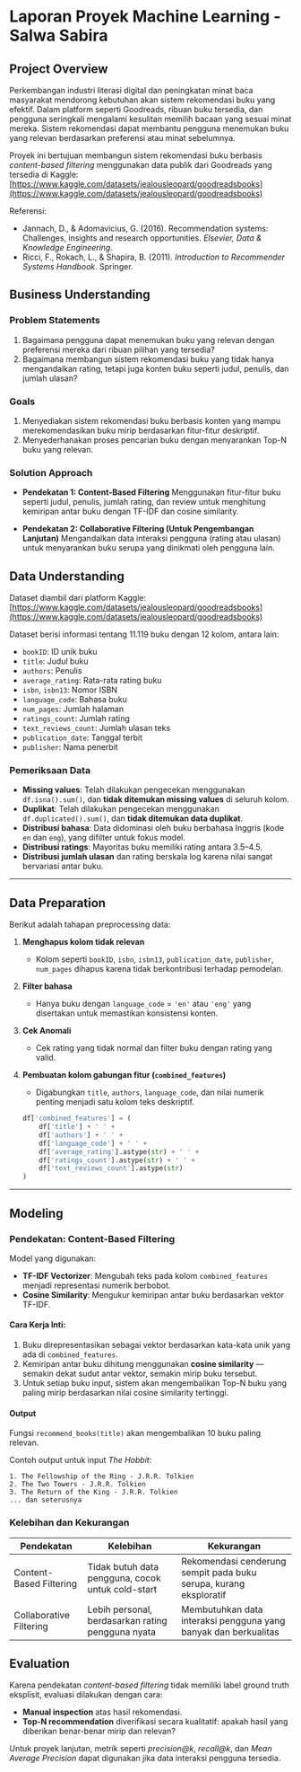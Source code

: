 # Laporan Proyek Machine Learning - Salwa Sabira

## **Project Overview**

Perkembangan industri literasi digital dan peningkatan minat baca masyarakat mendorong kebutuhan akan sistem rekomendasi buku yang efektif. Dalam platform seperti Goodreads, ribuan buku tersedia, dan pengguna seringkali mengalami kesulitan memilih bacaan yang sesuai minat mereka. Sistem rekomendasi dapat membantu pengguna menemukan buku yang relevan berdasarkan preferensi atau minat sebelumnya.

Proyek ini bertujuan membangun sistem rekomendasi buku berbasis *content-based filtering* menggunakan data publik dari Goodreads yang tersedia di Kaggle:
[https://www.kaggle.com/datasets/jealousleopard/goodreadsbooks](https://www.kaggle.com/datasets/jealousleopard/goodreadsbooks)

Referensi:

* Jannach, D., & Adomavicius, G. (2016). Recommendation systems: Challenges, insights and research opportunities. *Elsevier, Data & Knowledge Engineering*.
* Ricci, F., Rokach, L., & Shapira, B. (2011). *Introduction to Recommender Systems Handbook*. Springer.

## **Business Understanding**

### **Problem Statements**

1. Bagaimana pengguna dapat menemukan buku yang relevan dengan preferensi mereka dari ribuan pilihan yang tersedia?
2. Bagaimana membangun sistem rekomendasi buku yang tidak hanya mengandalkan rating, tetapi juga konten buku seperti judul, penulis, dan jumlah ulasan?

### **Goals**

1. Menyediakan sistem rekomendasi buku berbasis konten yang mampu merekomendasikan buku mirip berdasarkan fitur-fitur deskriptif.
2. Menyederhanakan proses pencarian buku dengan menyarankan Top-N buku yang relevan.

### **Solution Approach**

* **Pendekatan 1: Content-Based Filtering**
  Menggunakan fitur-fitur buku seperti judul, penulis, jumlah rating, dan review untuk menghitung kemiripan antar buku dengan TF-IDF dan cosine similarity.

* **Pendekatan 2: Collaborative Filtering (Untuk Pengembangan Lanjutan)**
  Mengandalkan data interaksi pengguna (rating atau ulasan) untuk menyarankan buku serupa yang dinikmati oleh pengguna lain.

## **Data Understanding**

Dataset diambil dari platform Kaggle:
[https://www.kaggle.com/datasets/jealousleopard/goodreadsbooks](https://www.kaggle.com/datasets/jealousleopard/goodreadsbooks)

Dataset berisi informasi tentang 11.119 buku dengan 12 kolom, antara lain:

* `bookID`: ID unik buku
* `title`: Judul buku
* `authors`: Penulis
* `average_rating`: Rata-rata rating buku
* `isbn`, `isbn13`: Nomor ISBN
* `language_code`: Bahasa buku
* `num_pages`: Jumlah halaman
* `ratings_count`: Jumlah rating
* `text_reviews_count`: Jumlah ulasan teks
* `publication_date`: Tanggal terbit
* `publisher`: Nama penerbit

### **Pemeriksaan Data**

* **Missing values**: Telah dilakukan pengecekan menggunakan `df.isna().sum()`, dan **tidak ditemukan missing values** di seluruh kolom.
* **Duplikat**: Telah dilakukan pengecekan menggunakan `df.duplicated().sum()`, dan **tidak ditemukan data duplikat**.
* **Distribusi bahasa**: Data didominasi oleh buku berbahasa Inggris (kode `en` dan `eng`), yang difilter untuk fokus model.
* **Distribusi ratings**: Mayoritas buku memiliki rating antara 3.5–4.5.
* **Distribusi jumlah ulasan** dan rating berskala log karena nilai sangat bervariasi antar buku.

---

## **Data Preparation**

Berikut adalah tahapan preprocessing data:

1. **Menghapus kolom tidak relevan**

   * Kolom seperti `bookID`, `isbn`, `isbn13`, `publication_date`, `publisher`, `num_pages` dihapus karena tidak berkontribusi terhadap pemodelan.
  
2. **Filter bahasa**

   * Hanya buku dengan `language_code` = `'en'` atau `'eng'` yang disertakan untuk memastikan konsistensi konten.

3. **Cek Anomali**

   * Cek rating yang tidak normal dan filter buku dengan rating yang valid.

4. **Pembuatan kolom gabungan fitur (`combined_features`)**

   * Digabungkan `title`, `authors`, `language_code`, dan nilai numerik penting menjadi satu kolom teks deskriptif.

   ```python
   df['combined_features'] = (
       df['title'] + ' ' +
       df['authors'] + ' ' +
       df['language_code'] + ' ' +
       df['average_rating'].astype(str) + ' ' +
       df['ratings_count'].astype(str) + ' ' +
       df['text_reviews_count'].astype(str)
   )
   ```

---

## **Modeling**

### **Pendekatan: Content-Based Filtering**

Model yang digunakan:

* **TF-IDF Vectorizer**: Mengubah teks pada kolom `combined_features` menjadi representasi numerik berbobot.
* **Cosine Similarity**: Mengukur kemiripan antar buku berdasarkan vektor TF-IDF.

#### **Cara Kerja Inti:**

1. Buku direpresentasikan sebagai vektor berdasarkan kata-kata unik yang ada di `combined_features`.
2. Kemiripan antar buku dihitung menggunakan **cosine similarity** — semakin dekat sudut antar vektor, semakin mirip buku tersebut.
3. Untuk setiap buku input, sistem akan mengembalikan Top-N buku yang paling mirip berdasarkan nilai cosine similarity tertinggi.

#### **Output**

Fungsi `recommend_books(title)` akan mengembalikan 10 buku paling relevan.

Contoh output untuk input *The Hobbit*:

```
1. The Fellowship of the Ring - J.R.R. Tolkien  
2. The Two Towers - J.R.R. Tolkien  
3. The Return of the King - J.R.R. Tolkien  
... dan seterusnya
```

### **Kelebihan dan Kekurangan**

| Pendekatan              | Kelebihan                                         | Kekurangan                                                        |
| ----------------------- | ------------------------------------------------- | ----------------------------------------------------------------- |
| Content-Based Filtering | Tidak butuh data pengguna, cocok untuk cold-start | Rekomendasi cenderung sempit pada buku serupa, kurang eksploratif |
| Collaborative Filtering | Lebih personal, berdasarkan rating pengguna nyata | Membutuhkan data interaksi pengguna yang banyak dan berkualitas   |

## **Evaluation**

Karena pendekatan *content-based filtering* tidak memiliki label ground truth eksplisit, evaluasi dilakukan dengan cara:

* **Manual inspection** atas hasil rekomendasi.
* **Top-N recommendation** diverifikasi secara kualitatif: apakah hasil yang diberikan benar-benar mirip dan relevan?

Untuk proyek lanjutan, metrik seperti *precision\@k*, *recall\@k*, dan *Mean Average Precision* dapat digunakan jika data interaksi pengguna tersedia.
